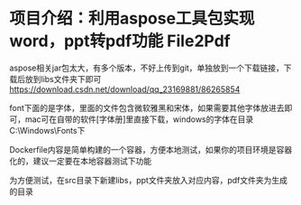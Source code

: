 # 项目介绍：利用aspose工具包实现word，ppt转pdf功能 File2Pdf

aspose相关jar包太大，有多个版本，不好上传到git，单独放到一个下载链接，下载后放到libs文件夹下即可
https://download.csdn.net/download/qq_23169881/86265854

font下面的是字体，里面的文件包含微软雅黑和宋体，如果需要其他字体放进去即可，mac可在自带的软件[字体册]里直接下载，windows的字体在目录C:\Windows\Fonts下

Dockerfile内容是简单构建的一个容器，方便本地测试，如果你的项目环境是容器化的，建议一定要在本地容器测试下功能

为方便测试，在src目录下新建libs，ppt文件夹放入对应内容，pdf文件夹为生成的目录